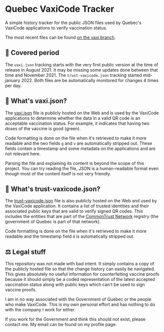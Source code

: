 # Quebec VaxiCode Tracker

A simple history tracker for the public JSON files used by Quebec's VaxiCode applications to verify vaccination status.

The most recent files can be found [on the vaxi branch](https://github.com/oceantume/quebec-vaxicode-tracker/tree/vaxi).

## 📅 Covered period

The `vaxi.json` tracking starts with the very first public version at the time of release in August 2021. It may be missing some updates done between that time and November 2021. The `trust-vaxicode.json` tracking started mid-january 2022. Both files are be automatically monitored for changes 4 times per day.

## 📘 What's vaxi.json?

The [vaxi.json](https://github.com/oceantume/quebec-vaxicode-tracker/blob/vaxi/vaxi.json) file is publicly hosted on the Web and is used by the VaxiCode applications to determine whether the data in a valid QR code is an acceptable vaccination status. For example, it indicates that having two doses of the vaccine is good (green).

Code formatting is done on the file when it's retrieved to make it more readable and the two fields `g` and `v` are automatically stripped out. These fields contain a timestamp and some metadata on the applications and are not relevant here.

Parsing the file and explaining its content is beyond the scope of this project. You can try reading the file, JSON is a human-readable format even though most of the content itself is not very friendly.

## 📗 What's trust-vaxicode.json?

The [trust-vaxicode.json](https://github.com/oceantume/quebec-vaxicode-tracker/blob/vaxi/trust-vaxicode.json) file is also publicly hosted on the Web and used by the VaxiCode application. It contains a list of trusted identities and their associated public keys that are valid to verify signed QR codes. This includes the entities that are part of the [CommonTrust Network](https://www.commontrustnetwork.org/) registry (the government of Quebec is part of that network).

Code formatting is done on the file when it's retrieved to make it more readable and the timestamp field `d` is automatically stripped out.

## ⚖ Legal stuff

This repository was not made with bad intent. It simply contains a copy of the publicly hosted file so that the change history can easily be navigated. This gives absolutely no useful information for counterfeiting vaccine proofs because it should simply be a coded representation of the latest accepted vaccination status along with public keys which can't be used to sign vaccine proofs.

I am in no way associated with the Government of Quebec or the people who make VaxiCode. This is my own personal effort and has nothing to do with the company I work for either.

If you work for the Government and think this should not exist, please contact me. My email can be found on my profile page.
